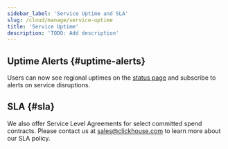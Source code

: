 ```yaml
---
sidebar_label: 'Service Uptime and SLA'
slug: /cloud/manage/service-uptime
title: 'Service Uptime'
description: 'TODO: Add description'
---
```


## Uptime Alerts {#uptime-alerts}

Users can now see regional uptimes on the [status page](https://status.clickhouse.com/) and subscribe to alerts on service disruptions.

## SLA {#sla}

We also offer Service Level Agreements for select committed spend contracts. Please contact us at [sales@clickhouse.com](mailto:sales@clickhouse.com) to learn more about our SLA policy.
